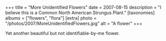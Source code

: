 +++
title = "More Unidentified Flowers"
date = 2007-08-15
description = "I believe this is a Common North American Strungus Plant."
[taxonomies]
albums = ["flowers", "flora"]
[extra]
photo = "/photos/2007/MoreUnidentifiedFlowers.jpg"
alt = "A flower"
+++

Yet another beautiful but not identifiable-by-me flower.
